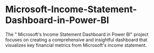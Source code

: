 # Microsoft-Income-Statement-Dashboard-in-Power-BI
The " Microsoft's Income Statement Dashboard in Power BI" project focuses on creating a comprehensive and insightful dashboard that visualizes key financial metrics from Microsoft's income statement. 
